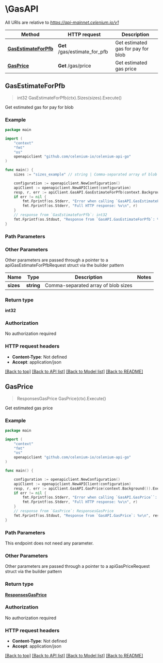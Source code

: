 # \GasAPI

All URIs are relative to *https://api-mainnet.celenium.io/v1*

Method | HTTP request | Description
------------- | ------------- | -------------
[**GasEstimateForPfb**](GasAPI.md#GasEstimateForPfb) | **Get** /gas/estimate_for_pfb | Get estimated gas for pay for blob
[**GasPrice**](GasAPI.md#GasPrice) | **Get** /gas/price | Get estimated gas price



## GasEstimateForPfb

> int32 GasEstimateForPfb(ctx).Sizes(sizes).Execute()

Get estimated gas for pay for blob



### Example

```go
package main

import (
	"context"
	"fmt"
	"os"
	openapiclient "github.com/celenium-io/celenium-api-go"
)

func main() {
	sizes := "sizes_example" // string | Comma-separated array of blob sizes

	configuration := openapiclient.NewConfiguration()
	apiClient := openapiclient.NewAPIClient(configuration)
	resp, r, err := apiClient.GasAPI.GasEstimateForPfb(context.Background()).Sizes(sizes).Execute()
	if err != nil {
		fmt.Fprintf(os.Stderr, "Error when calling `GasAPI.GasEstimateForPfb``: %v\n", err)
		fmt.Fprintf(os.Stderr, "Full HTTP response: %v\n", r)
	}
	// response from `GasEstimateForPfb`: int32
	fmt.Fprintf(os.Stdout, "Response from `GasAPI.GasEstimateForPfb`: %v\n", resp)
}
```

### Path Parameters



### Other Parameters

Other parameters are passed through a pointer to a apiGasEstimateForPfbRequest struct via the builder pattern


Name | Type | Description  | Notes
------------- | ------------- | ------------- | -------------
 **sizes** | **string** | Comma-separated array of blob sizes | 

### Return type

**int32**

### Authorization

No authorization required

### HTTP request headers

- **Content-Type**: Not defined
- **Accept**: application/json

[[Back to top]](#) [[Back to API list]](../README.md#documentation-for-api-endpoints)
[[Back to Model list]](../README.md#documentation-for-models)
[[Back to README]](../README.md)


## GasPrice

> ResponsesGasPrice GasPrice(ctx).Execute()

Get estimated gas price



### Example

```go
package main

import (
	"context"
	"fmt"
	"os"
	openapiclient "github.com/celenium-io/celenium-api-go"
)

func main() {

	configuration := openapiclient.NewConfiguration()
	apiClient := openapiclient.NewAPIClient(configuration)
	resp, r, err := apiClient.GasAPI.GasPrice(context.Background()).Execute()
	if err != nil {
		fmt.Fprintf(os.Stderr, "Error when calling `GasAPI.GasPrice``: %v\n", err)
		fmt.Fprintf(os.Stderr, "Full HTTP response: %v\n", r)
	}
	// response from `GasPrice`: ResponsesGasPrice
	fmt.Fprintf(os.Stdout, "Response from `GasAPI.GasPrice`: %v\n", resp)
}
```

### Path Parameters

This endpoint does not need any parameter.

### Other Parameters

Other parameters are passed through a pointer to a apiGasPriceRequest struct via the builder pattern


### Return type

[**ResponsesGasPrice**](ResponsesGasPrice.md)

### Authorization

No authorization required

### HTTP request headers

- **Content-Type**: Not defined
- **Accept**: application/json

[[Back to top]](#) [[Back to API list]](../README.md#documentation-for-api-endpoints)
[[Back to Model list]](../README.md#documentation-for-models)
[[Back to README]](../README.md)

